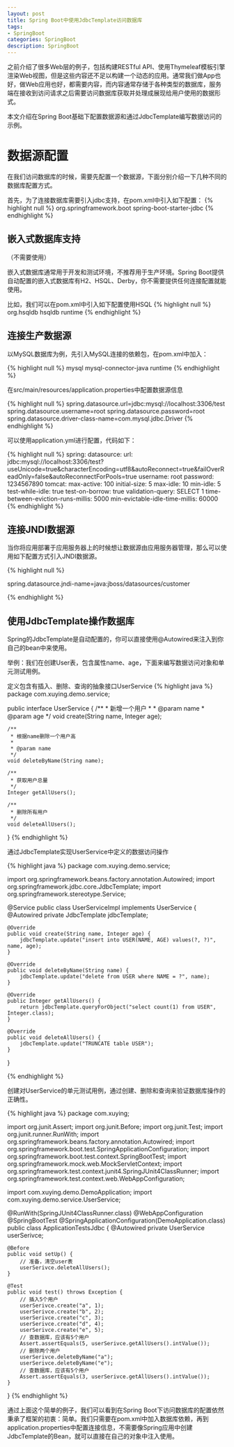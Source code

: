 ```yaml
---
layout: post
title: Spring Boot中使用JdbcTemplate访问数据库
tags:
- SpringBoot
categories: SpringBoot
description: SpringBoot
---
```


之前介绍了很多Web层的例子，包括构建RESTful API、使用Thymeleaf模板引擎渲染Web视图，但是这些内容还不足以构建一个动态的应用。通常我们做App也好，做Web应用也好，都需要内容，而内容通常存储于各种类型的数据库，服务端在接收到访问请求之后需要访问数据库获取并处理成展现给用户使用的数据形式。

本文介绍在Spring Boot基础下配置数据源和通过JdbcTemplate编写数据访问的示例。


# 数据源配置 #

在我们访问数据库的时候，需要先配置一个数据源，下面分别介绍一下几种不同的数据库配置方式。

首先，为了连接数据库需要引入jdbc支持，在pom.xml中引入如下配置：
{% highlight null %}
<dependency>
    <groupId>org.springframework.boot</groupId>
    <artifactId>spring-boot-starter-jdbc</artifactId>
</dependency>
{% endhighlight %}

## 嵌入式数据库支持 ##
（不需要使用）

嵌入式数据库通常用于开发和测试环境，不推荐用于生产环境。Spring Boot提供自动配置的嵌入式数据库有H2、HSQL、Derby，你不需要提供任何连接配置就能使用。

比如，我们可以在pom.xml中引入如下配置使用HSQL
{% highlight null %}
<dependency>
    <groupId>org.hsqldb</groupId>
    <artifactId>hsqldb</artifactId>
    <scope>runtime</scope>
</dependency>
{% endhighlight %}

## 连接生产数据源 ##

以MySQL数据库为例，先引入MySQL连接的依赖包，在pom.xml中加入：


{% highlight null %}
<dependency>
    <groupId>mysql</groupId>
    <artifactId>mysql-connector-java</artifactId>
    <version>runtime</version>
</dependency>
{% endhighlight %}


在src/main/resources/application.properties中配置数据源信息
  
{% highlight null %}
spring.datasource.url=jdbc:mysql://localhost:3306/test
spring.datasource.username=root
spring.datasource.password=root
spring.datasource.driver-class-name=com.mysql.jdbc.Driver
{% endhighlight %}  

可以使用application.yml进行配置，代码如下：

{% highlight null %}
spring:
  datasource:
    url: jdbc:mysql://localhost:3306/test?useUnicode=true&characterEncoding=utf8&autoReconnect=true&failOverReadOnly=false&autoReconnectForPools=true
    username: root
    password: 1234567890
    tomcat:
      max-active: 100
      initial-size: 5
      max-idle: 10
      min-idle: 5
      test-while-idle: true
      test-on-borrow: true
      validation-query: SELECT 1
      time-between-eviction-runs-millis: 5000
      min-evictable-idle-time-millis: 60000
{% endhighlight %}  

## 连接JNDI数据源 ##

当你将应用部署于应用服务器上的时候想让数据源由应用服务器管理，那么可以使用如下配置方式引入JNDI数据源。

{% highlight null %}

spring.datasource.jndi-name=java:jboss/datasources/customer

{% endhighlight %}  

## 使用JdbcTemplate操作数据库 ##

Spring的JdbcTemplate是自动配置的，你可以直接使用@Autowired来注入到你自己的bean中来使用。

举例：我们在创建User表，包含属性name、age，下面来编写数据访问对象和单元测试用例。

定义包含有插入、删除、查询的抽象接口UserService
{% highlight java %}
package com.xuying.demo.service;

public interface UserService {
	/**
	 * 新增一个用户
	 * 
	 * @param name
	 * @param age
	 */
	void create(String name, Integer age);

	/**
	 * 根据name删除一个用户高
	 * 
	 * @param name
	 */
	void deleteByName(String name);

	/**
	 * 获取用户总量
	 */
	Integer getAllUsers();

	/**
	 * 删除所有用户
	 */
	void deleteAllUsers();
}
{% endhighlight %}  

通过JdbcTemplate实现UserService中定义的数据访问操作

{% highlight java %}
package com.xuying.demo.service;

import org.springframework.beans.factory.annotation.Autowired;
import org.springframework.jdbc.core.JdbcTemplate;
import org.springframework.stereotype.Service;

@Service
public class UserServiceImpl implements UserService {
	@Autowired
	private JdbcTemplate jdbcTemplate;

	@Override
	public void create(String name, Integer age) {
		jdbcTemplate.update("insert into USER(NAME, AGE) values(?, ?)", name, age);
	}

	@Override
	public void deleteByName(String name) {
		jdbcTemplate.update("delete from USER where NAME = ?", name);
	}

	@Override
	public Integer getAllUsers() {
		return jdbcTemplate.queryForObject("select count(1) from USER", Integer.class);
	}

	@Override
	public void deleteAllUsers() {
		jdbcTemplate.update("TRUNCATE table USER");
	}
}

{% endhighlight %}  

创建对UserService的单元测试用例，通过创建、删除和查询来验证数据库操作的正确性。

{% highlight java %}
package com.xuying;

import org.junit.Assert;
import org.junit.Before;
import org.junit.Test;
import org.junit.runner.RunWith;
import org.springframework.beans.factory.annotation.Autowired;
import org.springframework.boot.test.SpringApplicationConfiguration;
import org.springframework.boot.test.context.SpringBootTest;
import org.springframework.mock.web.MockServletContext;
import org.springframework.test.context.junit4.SpringJUnit4ClassRunner;
import org.springframework.test.context.web.WebAppConfiguration;

import com.xuying.demo.DemoApplication;
import com.xuying.demo.service.UserService;

@RunWith(SpringJUnit4ClassRunner.class)
@WebAppConfiguration
@SpringBootTest
@SpringApplicationConfiguration(DemoApplication.class)
public class ApplicationTestsJdbc {
	@Autowired
	private UserService userSerivce;

	@Before
	public void setUp() {
		// 准备，清空user表
		userSerivce.deleteAllUsers();
	}

	@Test
	public void test() throws Exception {
		// 插入5个用户
		userSerivce.create("a", 1);
		userSerivce.create("b", 2);
		userSerivce.create("c", 3);
		userSerivce.create("d", 4);
		userSerivce.create("e", 5);
		// 查数据库，应该有5个用户
		Assert.assertEquals(5, userSerivce.getAllUsers().intValue());
		// 删除两个用户
		userSerivce.deleteByName("a");
		userSerivce.deleteByName("e");
		// 查数据库，应该有5个用户
		Assert.assertEquals(3, userSerivce.getAllUsers().intValue());
	}
}
{% endhighlight %} 


通过上面这个简单的例子，我们可以看到在Spring Boot下访问数据库的配置依然秉承了框架的初衷：简单。我们只需要在pom.xml中加入数据库依赖，再到application.properties中配置连接信息，不需要像Spring应用中创建JdbcTemplate的Bean，就可以直接在自己的对象中注入使用。